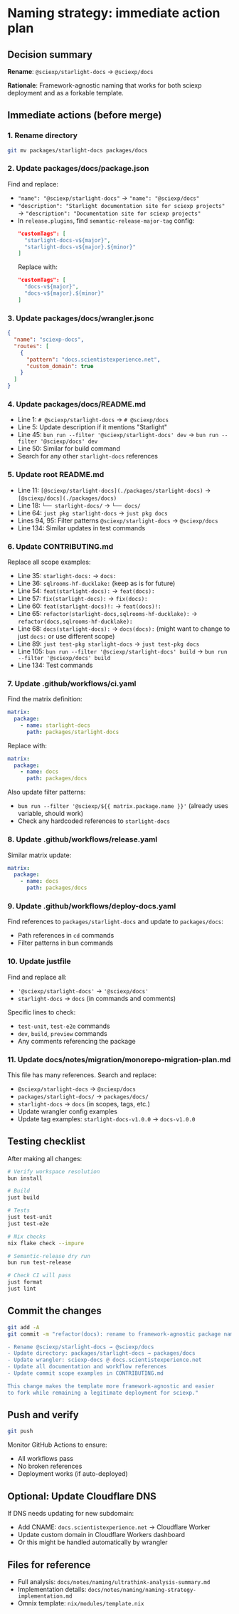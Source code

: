 # Naming strategy: immediate action plan

## Decision summary

**Rename**: `@sciexp/starlight-docs` → `@sciexp/docs`

**Rationale**: Framework-agnostic naming that works for both sciexp deployment and as a forkable template.

## Immediate actions (before merge)

### 1. Rename directory

```bash
git mv packages/starlight-docs packages/docs
```

### 2. Update packages/docs/package.json

Find and replace:
- `"name": "@sciexp/starlight-docs"` → `"name": "@sciexp/docs"`
- `"description": "Starlight documentation site for sciexp projects"` → `"description": "Documentation site for sciexp projects"`
- In `release.plugins`, find `semantic-release-major-tag` config:
  ```json
  "customTags": [
    "starlight-docs-v${major}",
    "starlight-docs-v${major}.${minor}"
  ]
  ```
  Replace with:
  ```json
  "customTags": [
    "docs-v${major}",
    "docs-v${major}.${minor}"
  ]
  ```

### 3. Update packages/docs/wrangler.jsonc

```json
{
  "name": "sciexp-docs",
  "routes": [
    {
      "pattern": "docs.scientistexperience.net",
      "custom_domain": true
    }
  ]
}
```

### 4. Update packages/docs/README.md

- Line 1: `# @sciexp/starlight-docs` → `# @sciexp/docs`
- Line 5: Update description if it mentions "Starlight"
- Line 45: `bun run --filter '@sciexp/starlight-docs' dev` → `bun run --filter '@sciexp/docs' dev`
- Line 50: Similar for build command
- Search for any other `starlight-docs` references

### 5. Update root README.md

- Line 11: `[@sciexp/starlight-docs](./packages/starlight-docs)` → `[@sciexp/docs](./packages/docs)`
- Line 18: `└── starlight-docs/` → `└── docs/`
- Line 64: `just pkg starlight-docs` → `just pkg docs`
- Lines 94, 95: Filter patterns `@sciexp/starlight-docs` → `@sciexp/docs`
- Line 134: Similar updates in test commands

### 6. Update CONTRIBUTING.md

Replace all scope examples:
- Line 35: `starlight-docs:` → `docs:`
- Line 36: `sqlrooms-hf-ducklake:` (keep as is for future)
- Line 54: `feat(starlight-docs):` → `feat(docs):`
- Line 57: `fix(starlight-docs):` → `fix(docs):`
- Line 60: `feat(starlight-docs)!:` → `feat(docs)!:`
- Line 65: `refactor(starlight-docs,sqlrooms-hf-ducklake):` → `refactor(docs,sqlrooms-hf-ducklake):`
- Line 68: `docs(starlight-docs):` → `docs(docs):` (might want to change to just `docs:` or use different scope)
- Line 89: `just test-pkg starlight-docs` → `just test-pkg docs`
- Line 105: `bun run --filter '@sciexp/starlight-docs' build` → `bun run --filter '@sciexp/docs' build`
- Line 134: Test commands

### 7. Update .github/workflows/ci.yaml

Find the matrix definition:
```yaml
matrix:
  package:
    - name: starlight-docs
      path: packages/starlight-docs
```

Replace with:
```yaml
matrix:
  package:
    - name: docs
      path: packages/docs
```

Also update filter patterns:
- `bun run --filter '@sciexp/${{ matrix.package.name }}'` (already uses variable, should work)
- Check any hardcoded references to `starlight-docs`

### 8. Update .github/workflows/release.yaml

Similar matrix update:
```yaml
matrix:
  package:
    - name: docs
      path: packages/docs
```

### 9. Update .github/workflows/deploy-docs.yaml

Find references to `packages/starlight-docs` and update to `packages/docs`:
- Path references in `cd` commands
- Filter patterns in bun commands

### 10. Update justfile

Find and replace all:
- `'@sciexp/starlight-docs'` → `'@sciexp/docs'`
- `starlight-docs` → `docs` (in commands and comments)

Specific lines to check:
- `test-unit`, `test-e2e` commands
- `dev`, `build`, `preview` commands
- Any comments referencing the package

### 11. Update docs/notes/migration/monorepo-migration-plan.md

This file has many references. Search and replace:
- `@sciexp/starlight-docs` → `@sciexp/docs`
- `packages/starlight-docs/` → `packages/docs/`
- `starlight-docs` → `docs` (in scopes, tags, etc.)
- Update wrangler config examples
- Update tag examples: `starlight-docs-v1.0.0` → `docs-v1.0.0`

## Testing checklist

After making all changes:

```bash
# Verify workspace resolution
bun install

# Build
just build

# Tests
just test-unit
just test-e2e

# Nix checks
nix flake check --impure

# Semantic-release dry run
bun run test-release

# Check CI will pass
just format
just lint
```

## Commit the changes

```bash
git add -A
git commit -m "refactor(docs): rename to framework-agnostic package name

- Rename @sciexp/starlight-docs → @sciexp/docs
- Update directory: packages/starlight-docs → packages/docs
- Update wrangler: sciexp-docs @ docs.scientistexperience.net
- Update all documentation and workflow references
- Update commit scope examples in CONTRIBUTING.md

This change makes the template more framework-agnostic and easier
to fork while remaining a legitimate deployment for sciexp."
```

## Push and verify

```bash
git push
```

Monitor GitHub Actions to ensure:
- All workflows pass
- No broken references
- Deployment works (if auto-deployed)

## Optional: Update Cloudflare DNS

If DNS needs updating for new subdomain:
- Add CNAME: `docs.scientistexperience.net` → Cloudflare Worker
- Update custom domain in Cloudflare Workers dashboard
- Or this might be handled automatically by wrangler

## Files for reference

- Full analysis: `docs/notes/naming/ultrathink-analysis-summary.md`
- Implementation details: `docs/notes/naming/naming-strategy-implementation.md`
- Omnix template: `nix/modules/template.nix`
